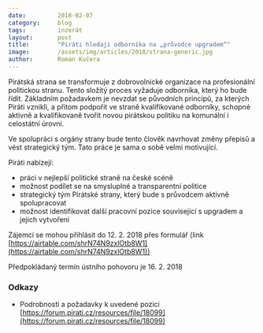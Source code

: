 ```yaml
---
date:         2018-02-07
category:     blog
tags:         inzerát
layout:       post
title:        "Piráti hledají odborníka na „průvodce upgradem“"
image:        /assets/img/articles/2018/strana-generic.jpg
author:       Roman Kučera
---
```


Pirátská strana se transformuje z dobrovolnické organizace na profesionální politickou stranu. Tento složitý proces vyžaduje odborníka, který ho bude řídit. Základním požadavkem je nevzdat se původních principǔ, za kterých Piráti vznikli, a přitom podpořit ve straně kvalifikované odborníky, schopné aktivně a kvalifikovaně tvořit novou pirátskou politiku na komunální i celostátní úrovni.

Ve spolupráci s orgány strany bude tento člověk navrhovat změny přepisǔ a vést strategický tým. Tato práce je sama o sobě velmi motivující.

Piráti nabízejí: 

- práci v nejlepší politické straně na české scéně
- možnost podílet se na smysluplné a transparentní politice
- strategický tým Pirátské strany, který bude s průvodcem aktivně spolupracovat
- možnost identifikovat další pracovní pozice související s upgradem a jejich vytvoření

Zájemci se mohou přihlásit do 12. 2. 2018 přes formulář (link [https://airtable.com/shrN74N9zxlOtb8W1](https://airtable.com/shrN74N9zxlOtb8W1))

Předpokládaný termín ústního pohovoru je 16. 2. 2018

### Odkazy

* Podrobnosti a požadavky k uvedené pozici [https://forum.pirati.cz/resources/file/18099](https://forum.pirati.cz/resources/file/18099)

